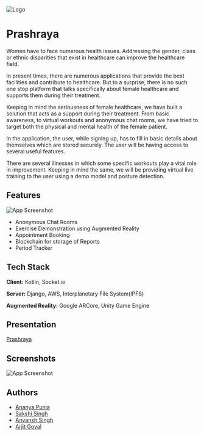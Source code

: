 
![Logo](https://raw.githubusercontent.com/arjit1704/hackcbs3.0/6559c0a7f55e47f53df18dee7e3925989b7efd35/Images/Logo.png)


# Prashraya

Women have to face numerous health issues. Addressing the gender, class or ethnic disparities that exist in healthcare can improve the healthcare field. 

In present times, there are numerous applications that provide the best facilities and contribute to healthcare. But to a surprise, there is no such one stop platform that talks specifically about female healthcare and supports them during their treatment. 

Keeping in mind the seriousness of female healthcare, we have built a solution that acts as a support during their treatment. From basic awareness, to virtual workouts and anonymous chat rooms, we have tried to target both the physical and mental health of the female patient. 

In the application, the user, while signing up, has to fill in basic details about themselves which are stored securely. The user will be having access to several useful features. 

There are several illnesses in which some specific workouts play a vital role in improvement. Keeping in mind the same, we will be providing virtual live training to the user using a demo model and posture detection. 

## Features

![App Screenshot](https://raw.githubusercontent.com/arjit1704/hackcbs3.0/6559c0a7f55e47f53df18dee7e3925989b7efd35/Images/Features.png)
- Anonymous Chat Rooms
- Exercise Demonstration using Augmented Reality
- Appointment Booking
- Blockchain for storage of Reports
- Period Tracker

## Tech Stack

**Client:** Kotlin, Socket.io

**Server:** Django, AWS, Interplanetary File System(IPFS)

**Augmented Reality:** Google ARCore, Unity Game Engine




## Presentation

[Prashraya](https://www.canva.com/design/DAFHuTMEE7Q/Zy76OsR_11fp9uW5VHtTGQ/view?utm_content=DAFHuTMEE7Q&utm_campaign=designshare&utm_medium=link&utm_source=publishsharelink)


## Screenshots

![App Screenshot](https://raw.githubusercontent.com/arjit1704/hackcbs3.0/6559c0a7f55e47f53df18dee7e3925989b7efd35/Images/Android.png)


## Authors

- [Ananya Punia](https://github.com/ananyapunia28)
- [Sakshi Singh](https://github.com/1539sakshi)
- [Anvansh Singh](https://github.com/ryanwalker277)
- [Arjit Goyal](https://github.com/arjit1704)
